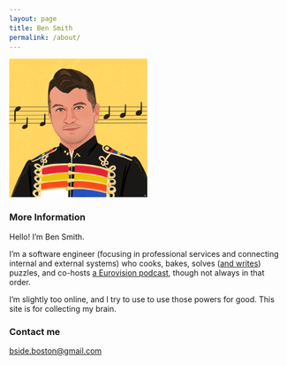 ```yaml
---
layout: page
title: Ben Smith
permalink: /about/
---
```


<img src="/assets/images/covatar 2022 yellow.png" width="250">

### More Information

Hello!  I’m Ben Smith.

I’m a software engineer (focusing in professional services and connecting internal and external systems) who cooks, bakes, solves ([and writes](/mystery-hunt-2022/)) puzzles, and co-hosts [a Eurovision podcast](https://www.eurowhat.com), though not always in that order.

I’m slightly too online, and I try to use to use those powers for good.  This site is for collecting my brain.

### Contact me

[bside.boston@gmail.com](mailto:bside.boston@gmail.com)
